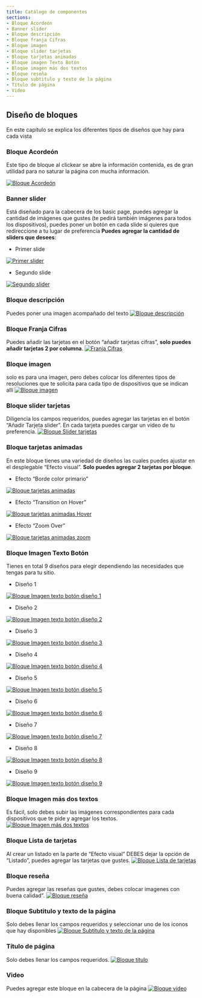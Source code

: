 ```yaml
---
title: Catálogo de componentes
sections:
- Bloque Acordeón
- Banner slider
- Bloque descripción
- Bloque franja Cifras
- Bloque imagen
- Bloque slider tarjetas
- Bloque tarjetas animadas
- Bloque imagen Texto Botón
- Bloque imagen más dos textos
- Bloque reseña
- Bloque subtitulo y texto de la página
- Título de página
- Video
---
```


## Diseño de bloques
En este capítulo se explica los diferentes tipos de diseños que hay para cada vista 

### **Bloque Acordeón**

Este tipo de bloque al clickear se abre la información contenida, es de gran utilidad para no saturar la página con mucha información.

<a href="assets/images/basic/acordeon.gif" data-magnify="gallery">
    <img class="img-responsive rounded" src="assets/images/basic/acordeon.gif" alt="Bloque Acordeón" />
</a>

### **Banner slider**

Está diseñado para la cabecera de los basic page, puedes agregar la cantidad de imágenes que gustes (te pedirá también imágenes para todos los dispositivos), puedes poner un botón en cada slide si quieres que redireccione a tu lugar de preferencia **Puedes agregar la cantidad de sliders que desees**:
    
* Primer slide
<a href="assets/images/basic/bloque_primer_slide.jpg" data-magnify="gallery" >
    <img class="img-responsive rounded" src="assets/images/basic/bloque_primer_slide.jpg" alt="Primer slider" />
</a>

* Segundo slide
<a href="assets/images/basic/bloque_segundo_slide.jpg" data-magnify="gallery">
    <img class="img-responsive rounded" src="assets/images/basic/bloque_segundo_slide.jpg" alt="Segundo slider" />
</a>

### **Bloque descripción**

Puedes poner una imagen acompañado del texto
<a href="assets/images/basic/bloque_descripcion.jpg" data-magnify="gallery">
    <img class="img-responsive rounded" src="assets/images/basic/bloque_descripcion.jpg" alt="Bloque descripción" />
</a>

### **Bloque Franja Cifras**

Puedes añadir las tarjetas en el botón “añadir tarjetas cifras”, **solo puedes añadir tarjetas 2 por columna**.
<a href="assets/images/basic/bloque_cifras.JPG" data-magnify="gallery">
    <img class="img-responsive rounded" src="assets/images/basic/bloque_cifras.JPG" alt="Franja Cifras" />
</a>

### **Bloque imagen**

solo es para una imagen, pero debes colocar los diferentes tipos de resoluciones que te solicita para cada tipo de dispositivos que se indican allí
<a href="assets/images/basic/bloque_imagen.jpg" data-magnify="gallery">
    <img class="img-responsive rounded" src="assets/images/basic/bloque_imagen.jpg" alt="Bloque imagen" />
</a>

### **Bloque slider tarjetas**

Diligencia los campos requeridos, puedes agregar las tarjetas en el botón “Añadir Tarjeta slider”. En cada tarjeta puedes cargar un video de tu preferencia.
<a href="assets/images/basic/bloque_tarjetas.jpg" data-magnify="gallery">
    <img class="img-responsive rounded" src="assets/images/basic/bloque_tarjetas.jpg" alt="Bloque Slider tarjetas" />
</a>

### **Bloque tarjetas animadas**

En este bloque tienes una variedad de diseños las cuales puedes ajustar en el desplegable “Efecto visual”. **Solo puedes agregar 2 tarjetas por bloque**.

* Efecto “Borde color primario”
<a href="assets/images/basic/bloque_animadas1.jpg" data-magnify="gallery">
    <img class="img-responsive rounded" src="assets/images/basic/bloque_animadas1.jpg" alt="Bloque tarjetas animadas" />
</a>

* Efecto “Transition on Hover”
<a href="assets/images/basic/bloque_animadas2.gif" data-magnify="gallery">
    <img class="img-responsive rounded" src="assets/images/basic/bloque_animadas2.gif" alt="Bloque tarjetas animadas Hover" />
</a>

* Efecto “Zoom Over”
<a href="assets/images/basic/bloque_animadas3.gif" data-magnify="gallery">
    <img class="img-responsive rounded" src="assets/images/basic/bloque_animadas3.gif" alt="Bloque tarjetas animadas zoom" />
</a>

### **Bloque Imagen Texto Botón**

Tienes en total 9 diseños para elegir dependiendo las necesidades que tengas para tu sitio. 

* Diseño 1 
<a href="assets/images/basic/diseno_1.jpg" data-magnify="gallery">
    <img class="img-responsive rounded" src="assets/images/basic/diseno_1.jpg" alt="Bloque Imagen texto botón diseño 1" />
</a>

* Diseño 2 
<a href="assets/images/basic/diseno_2.jpg" data-magnify="gallery">
    <img class="img-responsive rounded" src="assets/images/basic/diseno_2.jpg" alt="Bloque Imagen texto botón diseño 2" />
</a>

* Diseño 3 
<a href="assets/images/basic/diseno_3.jpg" data-magnify="gallery">
    <img class="img-responsive rounded" src="assets/images/basic/diseno_3.jpg" alt="Bloque Imagen texto botón diseño 3" />
</a>

* Diseño 4 
<a href="assets/images/basic/diseno_4.jpg" data-magnify="gallery">
    <img class="img-responsive rounded" src="assets/images/basic/diseno_4.jpg" alt="Bloque Imagen texto botón diseño 4" />
</a>

* Diseño 5 
<a href="assets/images/basic/diseno_5.jpg" data-magnify="gallery">
    <img class="img-responsive rounded" src="assets/images/basic/diseno_4.jpg" alt="Bloque Imagen texto botón diseño 5" />
</a>

* Diseño 6
<a href="assets/images/basic/diseno_6.jpg" data-magnify="gallery">
    <img class="img-responsive rounded" src="assets/images/basic/diseno_6.jpg" alt="Bloque Imagen texto botón diseño 6" />
</a>

* Diseño 7 
<a href="assets/images/basic/imagen_texto_boton_2.jpg" data-magnify="gallery">
    <img class="img-responsive rounded" src="assets/images/basic/imagen_texto_boton_2.jpg" alt="Bloque Imagen texto botón diseño 7" />
</a>

* Diseño 8
<a href="assets/images/basic/imagen_texto_boton_4.jpg" data-magnify="gallery">
    <img class="img-responsive rounded" src="assets/images/basic/imagen_texto_boton_4.jpg" alt="Bloque Imagen texto botón diseño 8" />
</a>

* Diseño 9
<a href="assets/images/basic/imagen_texto_boton_1.gif" data-magnify="gallery">
    <img class="img-responsive rounded" src="assets/images/basic/imagen_texto_boton_1.gif" alt="Bloque Imagen texto botón diseño 9" />
</a>


### **Bloque Imagen más dos textos**

Es fácil, solo debes subir las imágenes correspondientes para cada dispositivos que te pide y agregar los textos.
<a href="assets/images/basic/bloque_imagen_textos.jpg" data-magnify="gallery">
    <img class="img-responsive rounded" src="assets/images/basic/bloque_imagen_textos.jpg" alt="Bloque Imagen más dos textos" />
</a>

### **Bloque Lista de tarjetas**

Al crear un listado en la parte de “Efecto visual” DEBES dejar la opción de “Listado”, puedes agregar las tarjetas que gustes.
<a href="assets/images/basic/bloque_lista_tarjetas.jpg" data-magnify="gallery">
    <img class="img-responsive rounded" src="assets/images/basic/bloque_lista_tarjetas.jpg" alt="Bloque Lista de tarjetas" />
</a>

### **Bloque reseña**

Puedes agregar las reseñas que gustes, debes colocar imagenes con buena calidad”.
<a href="assets/images/basic/bloque_resena.gif" data-magnify="gallery">
    <img class="img-responsive rounded" src="assets/images/basic/bloque_resena.gif" alt="Bloque reseña" />
</a>

### **Bloque Subtitulo y texto de la página**

Solo debes llenar los campos requeridos y seleccionar uno de los iconos que hay disponibles
<a href="assets/images/basic/bloque_subtitulo.jpg" data-magnify="gallery">
    <img class="img-responsive rounded" src="assets/images/basic/bloque_subtitulo.jpg" alt="Bloque Subtitulo y texto de la página" />
</a>

### **Título de página**

Solo debes llenar los campos requeridos.
<a href="assets/images/basic/bloque_titulo.jpg" data-magnify="gallery">
    <img class="img-responsive rounded" src="assets/images/basic/bloque_titulo.jpg" alt="Bloque titulo" />
</a>

### **Video**

Puedes agregar este bloque en la cabecera de la página
<a href="assets/images/basic/video.jpg" data-magnify="gallery">
    <img class="img-responsive rounded" src="assets/images/basic/video.jpg" alt="Bloque video" />
</a>

